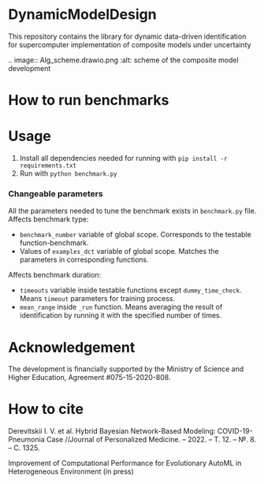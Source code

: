 # DynamicModelDesign

This repository contains the library for dynamic data-driven identification for supercomputer implementation of composite models under uncertainty

.. image:: Alg_scheme.drawio.png
   :alt: scheme of the composite model development


# How to run benchmarks

# Usage
1. Install all dependencies needed for running with `pip install -r requirements.txt`
2. Run with `python benchmark.py`

### Changeable parameters
All the parameters needed to tune the benchmark exists in `benchmark.py` file.
Affects benchmark type:
* `benchmark_number` variable of global scope. Corresponds to the testable function-benchmark.
* Values of `examples_dct` variable of global scope. Matches the parameters in corresponding functions.

Affects benchmark duration:
* `timeouts` variable inside testable functions except `dummy_time_check`. Means `timeout` parameters for training process.
* `mean_range` inside `_run` function. Means averaging the result of identification by running it with the specified number of times.

# Acknowledgement

The development is financially supported by the Ministry of Science and Higher Education, Agreement \#075-15-2020-808.

# How to cite

Derevitskii I. V. et al. Hybrid Bayesian Network-Based Modeling: COVID-19-Pneumonia Case //Journal of Personalized Medicine. – 2022. – Т. 12. – №. 8. – С. 1325.

Improvement of Computational Performance for Evolutionary AutoML in Heterogeneous Environment (in press)
